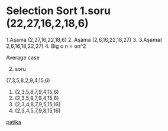 

# Selection Sort 1.soru (22,27,16,2,18,6)
1.Aşama (2,27,16,22,18,6)
2. Aşama (2,6,16,22,18,27)
3. 3.Aşama( 2,6,16,18,22,27)
4. Big o n = on^2 
 
 Average case 

 2. soru

(7,3,5,8,2,9,4,15,6)
1. (2,3,5,8,7,9,4,15,6)
2. (2,3,5,8,7,9,4,15,6)
3. (2,3,4,8,7,9,5,15,16)
4. (2,3,4,5,7,9,8,15,16)


[patika](https://app.patika.dev/)
